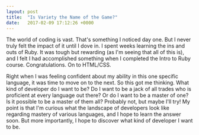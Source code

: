 ```yaml
---
layout: post
title:  "Is Variety the Name of the Game?"
date:   2017-02-09 17:12:26 +0000
---
```



The world of coding is vast. That's something I noticed day one. But I never truly felt the impact of it until I dove in. I spent weeks learning the ins and outs of Ruby. It was tough but rewarding (as I'm seeing that all of this is), and I felt I had accomplished something when I completed the Intro to Ruby course. Congratulations. On to HTML/CSS.

Right when I was feeling confident about my ability in this one specific language, it was time to move on to the next. So this got me thinking. What kind of developer do I want to be? Do I want to be a jack of all trades who is proficient at every language out there? Or do I want to be a master of one? Is it possible to be a master of them all? Probably not, but maybe I'll try! My point is that I'm curious what the landscape of developers look like regarding mastery of various languages, and I hope to learn the answer soon. But more importantly, I hope to discover what kind of developer I want to be.
